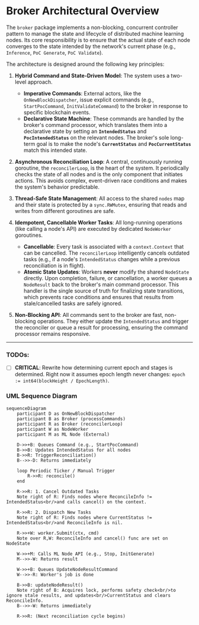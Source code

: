 # Broker Architectural Overview

The `broker` package implements a non-blocking, concurrent controller pattern to manage the state and lifecycle of distributed machine learning nodes. Its core responsibility is to ensure that the actual state of each node converges to the state intended by the network's current phase (e.g., `Inference`, `PoC Generate`, `PoC Validate`).

The architecture is designed around the following key principles:

1.  **Hybrid Command and State-Driven Model**: The system uses a two-level approach.
    *   **Imperative Commands**: External actors, like the `OnNewBlockDispatcher`, issue explicit commands (e.g., `StartPocCommand`, `InitValidateCommand`) to the broker in response to specific blockchain events.
    *   **Declarative State Machine**: These commands are handled by the broker's command processor, which translates them into a declarative state by setting an **`IntendedStatus`** and **`PocIntendedStatus`** on the relevant nodes. The broker's sole long-term goal is to make the node's **`CurrentStatus`** and **`PocCurrentStatus`** match this intended state.

2.  **Asynchronous Reconciliation Loop**: A central, continuously running goroutine, the `reconcilerLoop`, is the heart of the system. It periodically checks the state of all nodes and is the only component that initiates actions. This avoids complex, event-driven race conditions and makes the system's behavior predictable.

3.  **Thread-Safe State Management**: All access to the shared `nodes` map and their state is protected by a `sync.RWMutex`, ensuring that reads and writes from different goroutines are safe.

4.  **Idempotent, Cancellable Worker Tasks**: All long-running operations (like calling a node's API) are executed by dedicated `NodeWorker` goroutines.
    *   **Cancellable**: Every task is associated with a `context.Context` that can be cancelled. The `reconcilerLoop` intelligently cancels outdated tasks (e.g., if a node's `IntendedStatus` changes while a previous reconciliation is in flight).
    *   **Atomic State Updates**: Workers **never** modify the shared `NodeState` directly. Upon completion, failure, or cancellation, a worker queues a `NodeResult` back to the broker's main command processor. This handler is the single source of truth for finalizing state transitions, which prevents race conditions and ensures that results from stale/cancelled tasks are safely ignored.

5.  **Non-Blocking API**: All commands sent to the broker are fast, non-blocking operations. They either update the `IntendedStatus` and trigger the reconciler or queue a result for processing, ensuring the command processor remains responsive.

---

### TODOs:

- [ ] **CRITICAL**: Rewrite how determining current epoch and stages is determined. Right now it assumes epoch length never changes: `epoch := int64(blockHeight / EpochLength)`.

### UML Sequence Diagram

```mermaid
sequenceDiagram
    participant D as OnNewBlockDispatcher
    participant B as Broker (processCommands)
    participant R as Broker (reconcilerLoop)
    participant W as NodeWorker
    participant M as ML Node (External)

    D->>+B: Queues Command (e.g., StartPocCommand)
    B->>B: Updates IntendedStatus for all nodes
    B->>R: TriggerReconciliation()
    B-->>-D: Returns immediately

    loop Periodic Ticker / Manual Trigger
        R->>R: reconcile()
    end

    R->>R: 1. Cancel Outdated Tasks
    Note right of R: Finds nodes where ReconcileInfo != IntendedStatus<br/>and calls cancel() on the context.

    R->>R: 2. Dispatch New Tasks
    Note right of R: Finds nodes where CurrentStatus != IntendedStatus<br/>and ReconcileInfo is nil.

    R->>+W: worker.Submit(ctx, cmd)
    Note over R,W: ReconcileInfo and cancel() func are set on NodeState

    W->>+M: Calls ML Node API (e.g., Stop, InitGenerate)
    M-->>-W: Returns result

    W->>+B: Queues UpdateNodeResultCommand
    W-->>-R: Worker's job is done

    B->>B: updateNodeResult()
    Note right of B: Acquires lock, performs safety check<br/>to ignore stale results, and updates<br/>CurrentStatus and clears ReconcileInfo.
    B-->>-W: Returns immediately

    R->>R: (Next reconciliation cycle begins)
``` 
